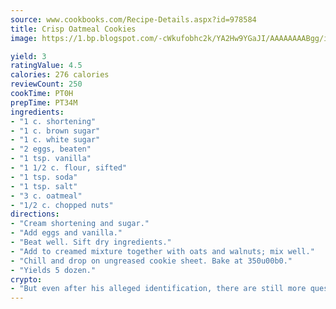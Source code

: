 ```yaml
---
source: www.cookbooks.com/Recipe-Details.aspx?id=978584
title: Crisp Oatmeal Cookies
image: https://1.bp.blogspot.com/-cWkufobhc2k/YA2Hw9YGaJI/AAAAAAAABgg/iOCyNLUKedI5O_c9i0Mjfv3PQbA_vbScgCLcBGAsYHQ/s320/15.png

yield: 3
ratingValue: 4.5
calories: 276 calories
reviewCount: 250
cookTime: PT0H
prepTime: PT34M
ingredients:
- "1 c. shortening"
- "1 c. brown sugar"
- "1 c. white sugar"
- "2 eggs, beaten"
- "1 tsp. vanilla"
- "1 1/2 c. flour, sifted"
- "1 tsp. soda"
- "1 tsp. salt"
- "3 c. oatmeal"
- "1/2 c. chopped nuts"
directions:
- "Cream shortening and sugar."
- "Add eggs and vanilla."
- "Beat well. Sift dry ingredients."
- "Add to creamed mixture together with oats and walnuts; mix well."
- "Chill and drop on ungreased cookie sheet. Bake at 350u00b0."
- "Yields 5 dozen."
crypto:
- "But even after his alleged identification, there are still more questions than answers about the enigmatic creator of Bitcoin."
---
```


